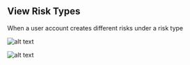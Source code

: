 ## View Risk Types

When a user account creates different risks under a risk type

![alt text](https://image.prntscr.com/image/zlNbynUqQYyAyoRMNKGZXQ.png)

![alt text](https://image.prntscr.com/image/lXibz5vZQc635pDUuOLxPw.png)

